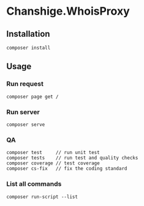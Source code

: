 # Chanshige.WhoisProxy

## Installation

    composer install

## Usage

### Run request

    composer page get /

### Run server

    composer serve

### QA

    composer test     // run unit test
    composer tests    // run test and quality checks
    composer coverage // test coverage
    composer cs-fix   // fix the coding standard

### List all commands

    composer run-script --list